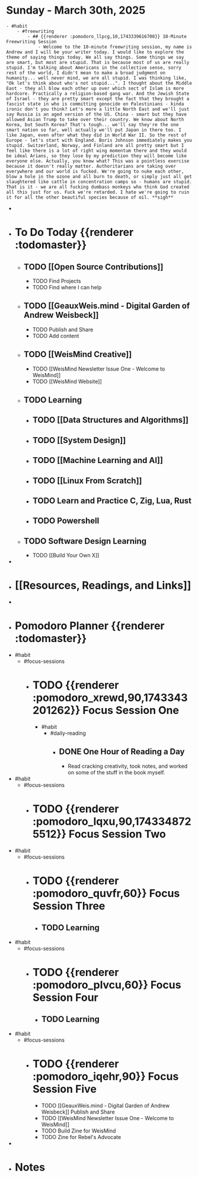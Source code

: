# Sunday - March 30th, 2025
	- #habit
		- #freewriting
			- ## {{renderer :pomodoro_llpcg,10,1743339616700}} 10-Minute Freewriting Session
				- Welcome to the 10-minute freewriting session, my name is Andrew and I will be your writer today. I would like to explore the theme of saying things today. We all say things. Some things we say are smart, but most are stupid. That is because most of us are really stupid. I'm talking about Americans in the collective sense, sorry rest of the world, I didn't mean to make a broad judgment on humanity... well never mind, we are all stupid. I was thinking like, "Ok let's think about who's not stupid...". I thought about the Middle East - they all blow each other up over which sect of Islam is more hardcore. Practically a religion-based gang war. And the Jewish State of Israel - they are pretty smart except the fact that they brought a fascist state in who is committing genocide on Palestinians - kinda ironic don't you think? Let's more a little North East and we'll just say Russia is an aged version of the US. China - smart but they have allowed Asian Trump to take over their country. We know about North Korea, but South Korea? That's tough... we'll say they're the one smart nation so far, well actually we'll put Japan in there too. I like Japan, even after what they did in World War II. So the rest of Europe - let's start with England. Boris Johnson immediately makes you stupid. Switzerland, Norway, and Finland are all pretty smart but I feel like there is a lot of right wing momentum there and they would be ideal Arians, so they lose by my prediction they will become like everyone else. Actually, you know what? This was a pointless exercise because it doesn't really matter. Authoritarians are taking over everywhere and our world is fucked. We're going to nuke each other, blow a hole in the ozone and all burn to death, or simply just all get slaughtered like cattle in concentration camps so - humans are stupid. That is it - we are all fucking dumbass monkeys who think God created all this just for us. Fuck we're retarded. I hate we're going to ruin it for all the other beautiful species because of oil. **sigh**
-
- # To Do Today {{renderer :todomaster}}
	- ## TODO [[Open Source Contributions]]
		- TODO Find Projects
		- TODO Find where I can help
	- ## TODO [[GeauxWeis.mind - Digital Garden of Andrew Weisbeck]]
		- TODO Publish and Share
		- TODO Add content
	- ## TODO [[WeisMind Creative]]
		- TODO [[WeisMind Newsletter Issue One - Welcome to WeisMind]]
		- TODO [[WeisMind Website]]
	- ## TODO Learning
		- ## TODO [[Data Structures and Algorithms]]
		- ## TODO [[System Design]]
		- ## TODO [[Machine Learning and AI]]
		- ## TODO [[Linux From Scratch]]
		- ## TODO Learn and Practice C, Zig, Lua, Rust
		- ## TODO Powershell
	- ## TODO Software Design Learning
		- TODO [[Build Your Own X]]
-
- # [[Resources, Readings, and Links]]
-
- # Pomodoro Planner {{renderer :todomaster}}
- #habit
	- #focus-sessions
		- # TODO {{renderer :pomodoro_xrewd,90,1743343201262}} Focus Session One
			- #habit
				- #daily-reading
					- ## DONE One Hour of Reading a Day
						- Read cracking creativity, took notes, and worked on some of the stuff in the book myself.
- #habit
	- #focus-sessions
		- # TODO {{renderer :pomodoro_lqxu,90,1743348725512}} Focus Session Two
- #habit
	- #focus-sessions
		- # TODO {{renderer :pomodoro_quvfr,60}} Focus Session Three
			- ## TODO Learning
- #habit
	- #focus-sessions
		- # TODO {{renderer :pomodoro_plvcu,60}} Focus Session Four
			- ## TODO Learning
- #habit
	- #focus-sessions
		- # TODO {{renderer :pomodoro_iqehr,90}} Focus Session Five
			- TODO [[GeauxWeis.mind - Digital Garden of Andrew Weisbeck]] Publish and Share
			- TODO [[WeisMind Newsletter Issue One - Welcome to WeisMind]]
			- TODO Build Zine for WeisMind
			- TODO Zine for Rebel's Advocate
-
- # Notes